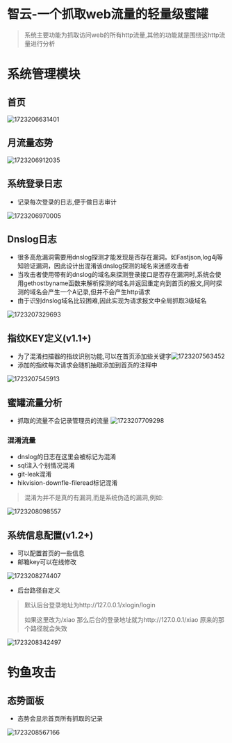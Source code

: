 # 智云-一个抓取web流量的轻量级蜜罐

> 系统主要功能为抓取访问web的所有http流量,其他的功能就是围绕这http流量进行分析

# 系统管理模块

## 首页

![1723206631401](image/软件使用说明/1723206631401.png)

## 月流量态势

![1723206912035](image/软件使用说明/1723206912035.png)

## 系统登录日志

- 记录每次登录的日志,便于做日志审计

![1723206970005](image/软件使用说明/1723206970005.png)

## Dnslog日志

- 很多高危漏洞需要用dnslog探测才能发现是否存在漏洞。如Fastjson,log4j等知验证漏洞，因此设计出混淆该dnslog探测的域名来迷惑攻击者
- 当攻击者使用带有的dnslog的域名来探测登录接口是否存在漏洞时,系统会使用gethostbyname函数来解析探测的域名并返回重定向到首页的报文,同时探测的域名会产生一个A记录,但并不会产生http请求
- 由于识别dnslog域名比较困难,因此实现为请求报文中全局抓取3级域名

![1723207329693](image/软件使用说明/1723207329693.png)

## 指纹KEY定义(v1.1+)

- 为了混淆扫描器的指纹识别功能,可以在首页添加些关键字![1723207563452](image/软件使用说明/1723207563452.png)
- 添加的指纹每次请求会随机抽取添加到首页的注释中

![1723207545913](image/软件使用说明/1723207545913.png)

## 蜜罐流量分析

- 抓取的流量不会记录管理员的流量
  ![1723207709298](image/软件使用说明/1723207709298.png)

### 混淆流量

- dnslog的日志在这里会被标记为混淆
- sql注入个别情况混淆
- git-leak混淆
- hikvision-downfle-fileread标记混淆

>  混淆为并不是真的有漏洞,而是系统伪造的漏洞,例如:

![1723208098557](image/软件使用说明/1723208098557.png)

## 系统信息配置(v1.2+)

- 可以配置首页的一些信息
- 邮箱key可以在线修改

![1723208274407](image/软件使用说明/1723208274407.png)

- 后台路径自定义

>  默认后台登录地址为http://127.0.0.1/xlogin/login
>
> 如果这里改为/xiao   那么后台的登录地址就为http://127.0.0.1/xiao  原来的那个路径就会失效

![1723208342497](image/软件使用说明/1723208342497.png)

# 钓鱼攻击

## 态势面板

- 态势会显示首页所有抓取的记录

![1723208567166](image/软件使用说明/1723208567166.png)
